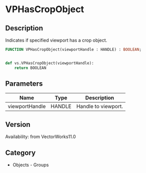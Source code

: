 # VPHasCropObject

## Description
Indicates if specified viewport has a crop object.

```pascal
FUNCTION VPHasCropObject(viewportHandle : HANDLE) : BOOLEAN;
```

```python

def vs.VPHasCropObject(viewportHandle):
    return BOOLEAN
```

## Parameters
|Name|Type|Description|
|---|---|---|
|viewportHandle|HANDLE|Handle to viewport.|

## Version
Availability: from VectorWorks11.0
## Category
* Objects - Groups

